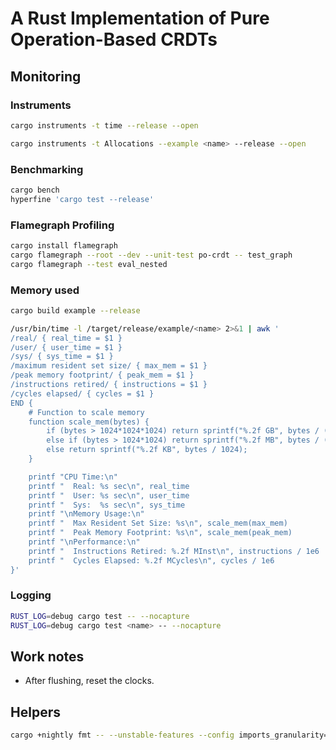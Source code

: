 # A Rust Implementation of Pure Operation-Based CRDTs

## Monitoring

### Instruments

```sh
cargo instruments -t time --release --open

cargo instruments -t Allocations --example <name> --release --open
```

### Benchmarking

```sh
cargo bench
hyperfine 'cargo test --release'
```

### Flamegraph Profiling

```sh
cargo install flamegraph
cargo flamegraph --root --dev --unit-test po-crdt -- test_graph
cargo flamegraph --test eval_nested
```

### Memory used

```sh
cargo build example --release

/usr/bin/time -l /target/release/example/<name> 2>&1 | awk '
/real/ { real_time = $1 }
/user/ { user_time = $1 }
/sys/ { sys_time = $1 }
/maximum resident set size/ { max_mem = $1 }
/peak memory footprint/ { peak_mem = $1 }
/instructions retired/ { instructions = $1 }
/cycles elapsed/ { cycles = $1 }
END {
    # Function to scale memory
    function scale_mem(bytes) {
        if (bytes > 1024*1024*1024) return sprintf("%.2f GB", bytes / (1024*1024*1024));
        else if (bytes > 1024*1024) return sprintf("%.2f MB", bytes / (1024*1024));
        else return sprintf("%.2f KB", bytes / 1024);
    }

    printf "CPU Time:\n"
    printf "  Real: %s sec\n", real_time
    printf "  User: %s sec\n", user_time
    printf "  Sys:  %s sec\n", sys_time
    printf "\nMemory Usage:\n"
    printf "  Max Resident Set Size: %s\n", scale_mem(max_mem)
    printf "  Peak Memory Footprint: %s\n", scale_mem(peak_mem)
    printf "\nPerformance:\n"
    printf "  Instructions Retired: %.2f MInst\n", instructions / 1e6
    printf "  Cycles Elapsed: %.2f MCycles\n", cycles / 1e6
}'
```

### Logging

```sh
RUST_LOG=debug cargo test -- --nocapture
RUST_LOG=debug cargo test <name> -- --nocapture
```

## Work notes

- After flushing, reset the clocks.

## Helpers

```sh
cargo +nightly fmt -- --unstable-features --config imports_granularity=Crate,group_imports=StdExternalCrate
```
